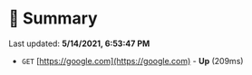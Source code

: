# 📖 Summary
Last updated: **5/14/2021, 6:53:47 PM**

- `GET` [https://google.com](https://google.com) - **Up** (209ms)
